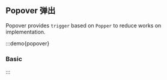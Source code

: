 ## Popover 弹出

Popover provides `trigger` based on `Popper` to reduce works on implementation.

:::demo{popover}

### Basic

:::
